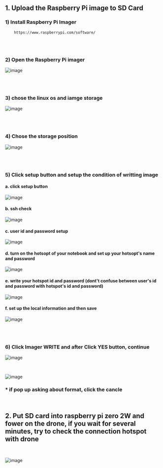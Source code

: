 
## 1. Upload the Raspberry Pi image to SD Card

### 1) Install Raspberry Pi Imager 
     
        https://www.raspberrypi.com/software/

<br/><br/>

### 2) Open the Raspberry Pi imager 

![image](https://user-images.githubusercontent.com/122161666/224117043-bd2c259e-f43f-4d0c-b747-ffbbe6a11af5.png)

<br/><br/>

### 3) chose the linux os and iamge storage

![image](https://user-images.githubusercontent.com/122161666/224123619-1b4cc3d2-98a6-4190-880f-5825aa519ea0.png)

<br/><br/>

### 4) Chose the storage position

![image](https://user-images.githubusercontent.com/122161666/224197821-85ea0d5f-a754-4258-9395-8a9771b5668c.png)

<br/><br/>

### 5) Click setup button and setup the condition of writting image 

#### a. click setup button
![image](https://user-images.githubusercontent.com/122161666/224269418-cf7d3c13-1961-400b-8008-55d407553822.png)

#### b. ssh check
![image](https://user-images.githubusercontent.com/122161666/224268656-dab385ee-8ff8-48a5-9bb5-1c6239b1351b.png)

#### c. user id and password setup
![image](https://user-images.githubusercontent.com/122161666/224269613-0788cda1-20ad-44e5-bc1a-bfd1f9c9bf7a.png)

#### d. turn on the hotsopt of your notebook and set up your hotsopt's name and password

![image](https://user-images.githubusercontent.com/122161666/224271786-760439ba-f4bc-4089-a216-dc56679da3ae.png)

#### e. write your hotspot id and password (dont't confuse between user's id and password with hotspot's id and password) 

![image](https://user-images.githubusercontent.com/122161666/224271230-ca6a4516-7c53-4644-a8ac-12af3f71fca1.png)

#### f. set up the local information and then save

![image](https://user-images.githubusercontent.com/122161666/224271505-f72ef45d-c1a8-4095-8cf9-296a207c1404.png)

<br/><br/>
### 6) Click Imager WRITE  and after Click YES button, continue

![image](https://user-images.githubusercontent.com/122161666/224353244-ee845e82-fb1b-4efe-9704-67956db89fc7.png)

<br/>

![image](https://user-images.githubusercontent.com/122161666/224353819-6f675175-55d7-44b7-8984-4b0cdf1ba539.png)

### * if pop up asking about format, click the cancle
<br/>


## 2. Put SD card into raspberry pi zero 2W and fower on the drone,  if you wait for several minutes, try to check the connection hotspot with drone
<br/>

![image](https://user-images.githubusercontent.com/122161666/224354860-65f4cb91-d24f-435a-b95e-86579f07462c.png)
















